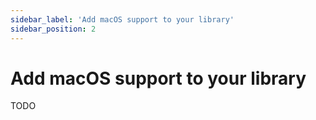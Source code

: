 ```yaml
---
sidebar_label: 'Add macOS support to your library'
sidebar_position: 2
---
```


# Add macOS support to your library

TODO

